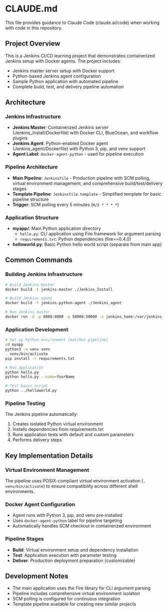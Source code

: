 # CLAUDE.md

This file provides guidance to Claude Code (claude.ai/code) when working with code in this repository.

## Project Overview

This is a Jenkins CI/CD learning project that demonstrates containerized Jenkins setup with Docker agents. The project includes:
- Jenkins master server setup with Docker support
- Python-based Jenkins agent configuration
- Sample Python application with automated pipeline
- Complete build, test, and delivery pipeline automation

## Architecture

### Jenkins Infrastructure
- **Jenkins Master**: Containerized Jenkins server (Jenkins_Install/Dockerfile) with Docker CLI, BlueOcean, and workflow plugins
- **Jenkins Agent**: Python-enabled Docker agent (Jenkins_agent/Dockerfile) with Python 3, pip, and venv support
- **Agent Label**: `docker-agent-python` - used for pipeline execution

### Pipeline Architecture
- **Main Pipeline**: `Jenkinsfile` - Production pipeline with SCM polling, virtual environment management, and comprehensive build/test/delivery stages
- **Template Pipeline**: `Jenkinsfile.template` - Simplified template for basic pipeline structure
- **Trigger**: SCM polling every 5 minutes (`H/5 * * * *`)

### Application Structure
- **myapp/**: Main Python application directory
  - `hello.py`: CLI application using Fire framework for argument parsing
  - `requirements.txt`: Python dependencies (fire==0.4.0)
- **helloworld.py**: Basic Python hello world script (separate from main app)

## Common Commands

### Building Jenkins Infrastructure
```bash
# Build Jenkins master
docker build -t jenkins-master ./Jenkins_Install

# Build Jenkins agent
docker build -t jenkins-python-agent ./Jenkins_agent

# Run Jenkins master
docker run -d -p 8080:8080 -p 50000:50000 -v jenkins_home:/var/jenkins_home jenkins-master
```

### Application Development
```bash
# Set up Python environment (matches pipeline)
cd myapp
python3 -m venv venv
. venv/bin/activate
pip install -r requirements.txt

# Run application
python hello.py
python hello.py --name=YourName

# Test basic script
python ../helloworld.py
```

### Pipeline Testing
The Jenkins pipeline automatically:
1. Creates isolated Python virtual environment
2. Installs dependencies from requirements.txt
3. Runs application tests with default and custom parameters
4. Performs delivery steps

## Key Implementation Details

### Virtual Environment Management
The pipeline uses POSIX-compliant virtual environment activation (`. venv/bin/activate`) to ensure compatibility across different shell environments.

### Docker Agent Configuration
- Agent runs with Python 3, pip, and venv pre-installed
- Uses `docker-agent-python` label for pipeline targeting
- Automatically handles SCM checkout in containerized environment

### Pipeline Stages
- **Build**: Virtual environment setup and dependency installation
- **Test**: Application execution with parameter testing
- **Deliver**: Production deployment preparation (customizable)

## Development Notes

- The main application uses the Fire library for CLI argument parsing
- Pipeline includes comprehensive virtual environment isolation
- SCM polling is configured for continuous integration
- Template pipeline available for creating new similar projects